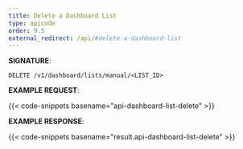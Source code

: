 ```yaml
---
title: Delete a Dashboard List
type: apicode
order: 9.5
external_redirect: /api/#delete-a-dashboard-list
---
```


**SIGNATURE**:

`DELETE /v1/dashboard/lists/manual/<LIST_ID>`

**EXAMPLE REQUEST**:

{{< code-snippets basename="api-dashboard-list-delete" >}}

**EXAMPLE RESPONSE**:

{{< code-snippets basename="result.api-dashboard-list-delete" >}}
